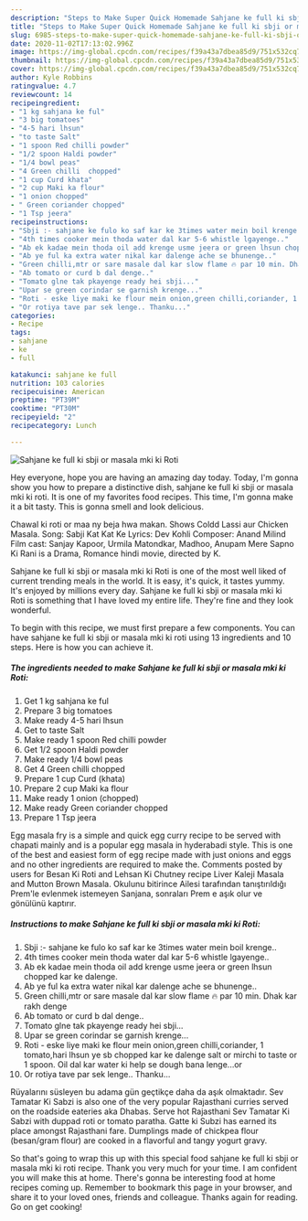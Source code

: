 ```yaml
---
description: "Steps to Make Super Quick Homemade Sahjane ke full ki sbji or masala mki ki Roti"
title: "Steps to Make Super Quick Homemade Sahjane ke full ki sbji or masala mki ki Roti"
slug: 6985-steps-to-make-super-quick-homemade-sahjane-ke-full-ki-sbji-or-masala-mki-ki-roti
date: 2020-11-02T17:13:02.996Z
image: https://img-global.cpcdn.com/recipes/f39a43a7dbea85d9/751x532cq70/sahjane-ke-full-ki-sbji-or-masala-mki-ki-roti-recipe-main-photo.jpg
thumbnail: https://img-global.cpcdn.com/recipes/f39a43a7dbea85d9/751x532cq70/sahjane-ke-full-ki-sbji-or-masala-mki-ki-roti-recipe-main-photo.jpg
cover: https://img-global.cpcdn.com/recipes/f39a43a7dbea85d9/751x532cq70/sahjane-ke-full-ki-sbji-or-masala-mki-ki-roti-recipe-main-photo.jpg
author: Kyle Robbins
ratingvalue: 4.7
reviewcount: 14
recipeingredient:
- "1 kg sahjana ke ful"
- "3 big tomatoes"
- "4-5 hari lhsun"
- "to taste Salt"
- "1 spoon Red chilli powder"
- "1/2 spoon Haldi powder"
- "1/4 bowl peas"
- "4 Green chilli  chopped"
- "1 cup Curd khata"
- "2 cup Maki ka flour"
- "1 onion chopped"
- " Green coriander chopped"
- "1 Tsp jeera"
recipeinstructions:
- "Sbji :- sahjane ke fulo ko saf kar ke 3times water mein boil krenge.."
- "4th times cooker mein thoda water dal kar 5-6 whistle lgayenge.."
- "Ab ek kadae mein thoda oil add krenge usme jeera or green lhsun chopped kar ke dalenge."
- "Ab ye ful ka extra water nikal kar dalenge ache se bhunenge.."
- "Green chilli,mtr or sare masale dal kar slow flame 🔥 par 10 min. Dhak kar rakh denge"
- "Ab tomato or curd b dal denge.."
- "Tomato glne tak pkayenge ready hei sbji..."
- "Upar se green corindar se garnish krenge..."
- "Roti - eske liye maki ke flour mein onion,green chilli,coriander, 1 tomato,hari lhsun ye sb chopped kar ke dalenge salt or mirchi to taste or 1 spoon. Oil dal kar water ki help se dough bana lenge...or"
- "Or rotiya tave par sek lenge.. Thanku..."
categories:
- Recipe
tags:
- sahjane
- ke
- full

katakunci: sahjane ke full 
nutrition: 103 calories
recipecuisine: American
preptime: "PT39M"
cooktime: "PT30M"
recipeyield: "2"
recipecategory: Lunch

---
```



![Sahjane ke full ki sbji or masala mki ki Roti](https://img-global.cpcdn.com/recipes/f39a43a7dbea85d9/751x532cq70/sahjane-ke-full-ki-sbji-or-masala-mki-ki-roti-recipe-main-photo.jpg)

Hey everyone, hope you are having an amazing day today. Today, I'm gonna show you how to prepare a distinctive dish, sahjane ke full ki sbji or masala mki ki roti. It is one of my favorites food recipes. This time, I'm gonna make it a bit tasty. This is gonna smell and look delicious.

Chawal ki roti or maa ny beja hwa makan. Shows Coldd Lassi aur Chicken Masala. Song: Sabji Kat Kat Ke Lyrics: Dev Kohli Composer: Anand Milind Film cast: Sanjay Kapoor, Urmila Matondkar, Madhoo, Anupam Mere Sapno Ki Rani is a Drama, Romance hindi movie, directed by K.

Sahjane ke full ki sbji or masala mki ki Roti is one of the most well liked of current trending meals in the world. It is easy, it's quick, it tastes yummy. It's enjoyed by millions every day. Sahjane ke full ki sbji or masala mki ki Roti is something that I have loved my entire life. They're fine and they look wonderful.


To begin with this recipe, we must first prepare a few components. You can have sahjane ke full ki sbji or masala mki ki roti using 13 ingredients and 10 steps. Here is how you can achieve it.

<!--inarticleads1-->

##### The ingredients needed to make Sahjane ke full ki sbji or masala mki ki Roti:

1. Get 1 kg sahjana ke ful
1. Prepare 3 big tomatoes
1. Make ready 4-5 hari lhsun
1. Get to taste Salt
1. Make ready 1 spoon Red chilli powder
1. Get 1/2 spoon Haldi powder
1. Make ready 1/4 bowl peas
1. Get 4 Green chilli  chopped
1. Prepare 1 cup Curd (khata)
1. Prepare 2 cup Maki ka flour
1. Make ready 1 onion (chopped)
1. Make ready  Green coriander chopped
1. Prepare 1 Tsp jeera


Egg masala fry is a simple and quick egg curry recipe to be served with chapati mainly and is a popular egg masala in hyderabadi style. This is one of the best and easiest form of egg recipe made with just onions and eggs and no other ingredients are required to make the. Comments posted by users for Besan Ki Roti and Lehsan Ki Chutney recipe Liver Kaleji Masala and Mutton Brown Masala. Okulunu bitirince Ailesi tarafından tanıştırıldığı Prem&#39;le evlenmek istemeyen Sanjana, sonraları Prem e aşık olur ve gönülünü kaptırır. 

<!--inarticleads2-->

##### Instructions to make Sahjane ke full ki sbji or masala mki ki Roti:

1. Sbji :- sahjane ke fulo ko saf kar ke 3times water mein boil krenge..
1. 4th times cooker mein thoda water dal kar 5-6 whistle lgayenge..
1. Ab ek kadae mein thoda oil add krenge usme jeera or green lhsun chopped kar ke dalenge.
1. Ab ye ful ka extra water nikal kar dalenge ache se bhunenge..
1. Green chilli,mtr or sare masale dal kar slow flame 🔥 par 10 min. Dhak kar rakh denge
1. Ab tomato or curd b dal denge..
1. Tomato glne tak pkayenge ready hei sbji...
1. Upar se green corindar se garnish krenge...
1. Roti - eske liye maki ke flour mein onion,green chilli,coriander, 1 tomato,hari lhsun ye sb chopped kar ke dalenge salt or mirchi to taste or 1 spoon. Oil dal kar water ki help se dough bana lenge...or
1. Or rotiya tave par sek lenge.. Thanku...


Rüyalarını süsleyen bu adama gün geçtikçe daha da aşık olmaktadır. Sev Tamatar Ki Sabzi is also one of the very popular Rajasthani curries served on the roadside eateries aka Dhabas. Serve hot Rajasthani Sev Tamatar Ki Sabzi with duppad roti or tomato paratha. Gatte ki Subzi has earned its place amongst Rajasthani fare. Dumplings made of chickpea flour (besan/gram flour) are cooked in a flavorful and tangy yogurt gravy. 

So that's going to wrap this up with this special food sahjane ke full ki sbji or masala mki ki roti recipe. Thank you very much for your time. I am confident you will make this at home. There's gonna be interesting food at home recipes coming up. Remember to bookmark this page in your browser, and share it to your loved ones, friends and colleague. Thanks again for reading. Go on get cooking!
